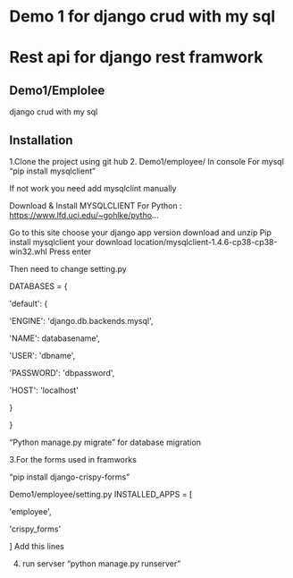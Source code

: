 # Demo 1 for django crud with my sql

# Rest api for django rest framwork

## Demo1/Emplolee
django crud with my sql

## Installation

1.Clone the project using git hub
2. Demo1/employee/
In console 
For mysql 
“pip install mysqlclient”

If not work you need add mysqlclint manually 

Download & Install MYSQLCLIENT For Python : https://www.lfd.uci.edu/~gohlke/pytho...

Go to this site choose your django app version download and unzip
Pip install mysqlclient your download location/mysqlclient-1.4.6-cp38-cp38-win32.whl
Press enter


Then need to change setting.py

DATABASES = {

'default': {

'ENGINE': 'django.db.backends.mysql',

'NAME': databasename',

'USER': 'dbname',

'PASSWORD': 'dbpassword',

'HOST': 'localhost'

}

}


“Python manage.py migrate” for database migration



3.For the forms used in framworks

“pip install django-crispy-forms”

Demo1/employee/setting.py
INSTALLED_APPS = [


'employee',

'crispy_forms'

]
Add this lines

4. run servser “python manage.py runserver”




